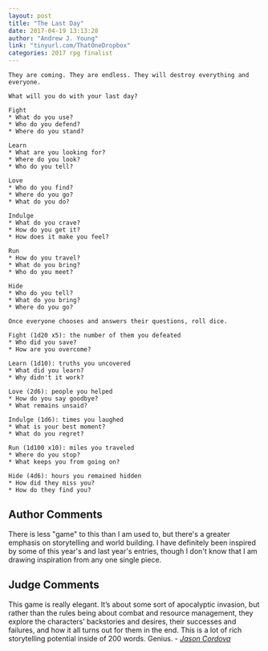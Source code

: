 ```yaml
---
layout: post
title: "The Last Day"
date: 2017-04-19 13:13:28
author: "Andrew J. Young"
link: "tinyurl.com/ThatOneDropbox"
categories: 2017 rpg finalist
---
```

```
They are coming. They are endless. They will destroy everything and everyone.

What will you do with your last day?

Fight
* What do you use?
* Who do you defend?
* Where do you stand?

Learn
* What are you looking for?
* Where do you look?
* Who do you tell?

Love
* Who do you find?
* Where do you go?
* What do you do?

Indulge
* What do you crave?
* How do you get it?
* How does it make you feel?

Run
* How do you travel?
* What do you bring?
* Who do you meet?

Hide
* Who do you tell?
* What do you bring?
* Where do you go?

Once everyone chooses and answers their questions, roll dice.

Fight (1d20 x5): the number of them you defeated
* Who did you save?
* How are you overcome?

Learn (1d10): truths you uncovered
* What did you learn?
* Why didn't it work?

Love (2d6): people you helped
* How do you say goodbye?
* What remains unsaid?

Indulge (1d6): times you laughed
* What is your best moment?
* What do you regret?

Run (1d100 x10): miles you traveled
* Where do you stop?
* What keeps you from going on?

Hide (4d6): hours you remained hidden
* How did they miss you?
* How do they find you?
```
## Author Comments 

There is less "game" to this than I am used to, but there's a greater emphasis on storytelling and world building. I have definitely been inspired by some of this year's and last year's entries, though I don't know that I am drawing inspiration from any one single piece.

## Judge Comments

This game is really elegant. It’s about some sort of apocalyptic invasion, but rather than the rules being about combat and resource management, they explore the characters’ backstories and desires, their successes and failures, and how it all turns out for them in the end. This is a lot of rich storytelling potential inside of 200 words. Genius. - [*Jason Cordova*]({{site.baseurl}}/judges)
